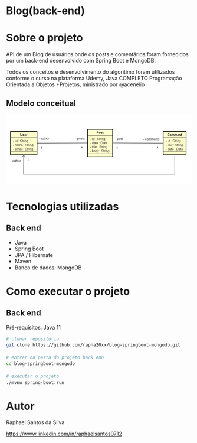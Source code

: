 # Blog(back-end)

# Sobre o projeto
API de um Blog de usuários onde os posts e comentários foram fornecidos por um back-end desenvolvido com Spring Boot e MongoDB.

Todos os conceitos e desenvolvimento do algoritimo foram utilizados conforme o curso na plataforma Udemy, Java COMPLETO Programação Orientada a Objetos +Projetos, ministrado por @acenelio

## Modelo conceitual
![Modelo Conceitual](https://raw.githubusercontent.com/rapha20xx/blog-springboot-mongodb/master/assets/modelo-conceitual-blog.png)

# Tecnologias utilizadas
## Back end
- Java
- Spring Boot
- JPA / Hibernate
- Maven
- Banco de dados: MongoDB

# Como executar o projeto

## Back end
Pré-requisitos: Java 11

```bash
# clonar repositório
git clone https://github.com/rapha20xx/blog-springboot-mongodb.git

# entrar na pasta do projeto back enn
cd blog-springboot-mongodb

# executar o projeto
./mvnw spring-boot:run
```
# Autor

Raphael Santos da Silva

https://www.linkedin.com/in/raphaelsantos0712
